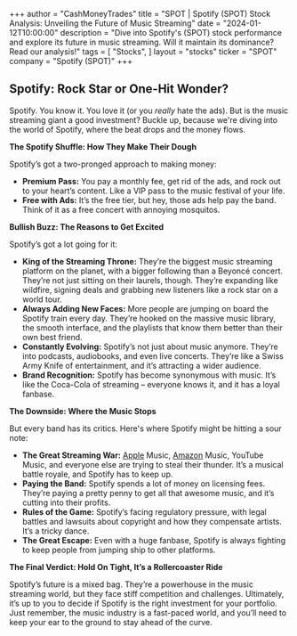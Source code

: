 +++
author = "CashMoneyTrades"
title = "SPOT |  Spotify (SPOT) Stock Analysis: Unveiling the Future of Music Streaming"
date = "2024-01-12T10:00:00"
description = "Dive into Spotify's (SPOT) stock performance and explore its future in music streaming. Will it maintain its dominance? Read our analysis!"
tags = [
"Stocks",
]
layout = "stocks"
ticker = "SPOT"
company = "Spotify (SPOT)"
+++
        


## Spotify: Rock Star or One-Hit Wonder?

Spotify. You know it. You love it (or you *really* hate the ads). But is the music streaming giant a good investment? Buckle up, because we're diving into the world of Spotify, where the beat drops and the money flows. 

**The Spotify Shuffle: How They Make Their Dough**

Spotify’s got a two-pronged approach to making money: 

* **Premium Pass:** You pay a monthly fee, get rid of the ads, and rock out to your heart’s content. Like a VIP pass to the music festival of your life. 
* **Free with Ads:**  It’s the free tier, but hey, those ads help pay the band. Think of it as a free concert with annoying mosquitos.  

**Bullish Buzz: The Reasons to Get Excited**

Spotify’s got a lot going for it: 

* **King of the Streaming Throne:**  They’re the biggest music streaming platform on the planet, with a bigger following than a Beyoncé concert.  They’re not just sitting on their laurels, though.  They’re expanding like wildfire, signing deals and grabbing new listeners like a rock star on a world tour. 
* **Always Adding New Faces:** More people are jumping on board the Spotify train every day. They’re hooked on the massive music library, the smooth interface, and the playlists that know them better than their own best friend. 
* **Constantly Evolving:** Spotify’s not just about music anymore. They’re into podcasts, audiobooks, and even live concerts. They’re like a Swiss Army Knife of entertainment, and it’s attracting a wider audience. 
* **Brand Recognition:** Spotify has become synonymous with music. It’s like the Coca-Cola of streaming – everyone knows it, and it has a loyal fanbase. 

**The Downside: Where the Music Stops**

But every band has its critics. Here's where Spotify might be hitting a sour note:

* **The Great Streaming War:** [Apple](/stocks/aapl/) Music, [Amazon](/stocks/amzn/) Music, YouTube Music, and everyone else are trying to steal their thunder. It’s a musical battle royale, and Spotify has to keep up. 
* **Paying the Band:** Spotify spends a lot of money on licensing fees. They’re paying a pretty penny to get all that awesome music, and it’s cutting into their profits. 
* **Rules of the Game:**  Spotify’s facing regulatory pressure, with legal battles and lawsuits about copyright and how they compensate artists. It’s a tricky dance. 
* **The Great Escape:** Even with a huge fanbase, Spotify is always fighting to keep people from jumping ship to other platforms. 

**The Final Verdict:  Hold On Tight, It’s a Rollercoaster Ride**

Spotify’s future is a mixed bag. They’re a powerhouse in the music streaming world, but they face stiff competition and challenges.  Ultimately, it’s up to you to decide if Spotify is the right investment for your portfolio. Just remember, the music industry is a fast-paced world, and you’ll need to keep your ear to the ground to stay ahead of the curve.  

        
